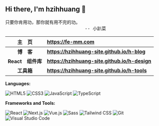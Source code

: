 ## Hi there, I'm hzihhuang 👋

<pre>
只要你肯用功，那你就有用不完的功。
                              -- 小趴菜
</pre>

|   主&emsp;页   | <https://fe-mm.com>                                      |
| :------------: | :------------------------------------------------------- |
| **博&emsp;客** | **<https://hzihhuang-site.github.io/h-blog>**                            |
|   **React&emsp;组件库**   | **<https://hzihhuang-site.github.io/h-design>**                    |
| **工具箱** | **<https://hzihhuang-site.github.io/h-tools>** |

**Languages:**

![HTML5](https://img.shields.io/badge/HTML5-E34F26?logo=HTML5&logoColor=fff)
![CSS3](https://img.shields.io/badge/CSS3-1572B6?logo=CSS3&logoColor=fff)
![JavaScript](https://img.shields.io/badge/JavaScript-F7DF1E?logo=JavaScript&logoColor=333)
![TypeScript](https://img.shields.io/badge/TypeScript-3178C6?logo=TypeScript&logoColor=fff)

**Frameworks and Tools:**

![React](https://img.shields.io/badge/React-61DAFB?logo=React&logoColor=333)
![Next.js](https://img.shields.io/badge/Next.js-000000?logo=Next.js&logoColor=fff)
![Vue.js](https://img.shields.io/badge/Vue.js-4FC08D?logo=Vue.js&logoColor=fff)
![Sass](https://img.shields.io/badge/Sass-CC6699?logo=Sass&logoColor=fff)
![Tailwind CSS](https://img.shields.io/badge/Tailwind%20CSS-06B6D4?logo=TailwindCSS&logoColor=fff)
![Git](https://img.shields.io/badge/Git-F05032?logo=Git&logoColor=fff)
![Visual Studio Code](https://img.shields.io/badge/VS%20CODE-007ACC?logo=VisualStudioCode&logoColor=fff)
